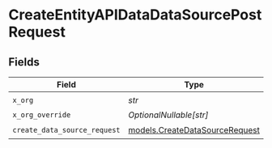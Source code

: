 # CreateEntityAPIDataDataSourcePostRequest


## Fields

| Field                                                                  | Type                                                                   | Required                                                               | Description                                                            |
| ---------------------------------------------------------------------- | ---------------------------------------------------------------------- | ---------------------------------------------------------------------- | ---------------------------------------------------------------------- |
| `x_org`                                                                | *str*                                                                  | :heavy_check_mark:                                                     | N/A                                                                    |
| `x_org_override`                                                       | *OptionalNullable[str]*                                                | :heavy_minus_sign:                                                     | N/A                                                                    |
| `create_data_source_request`                                           | [models.CreateDataSourceRequest](../models/createdatasourcerequest.md) | :heavy_check_mark:                                                     | N/A                                                                    |